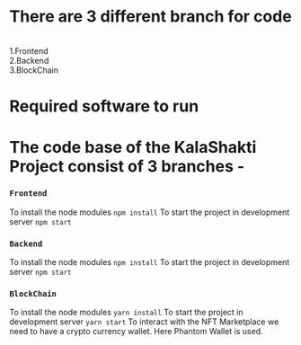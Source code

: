 # There are 3 different branch for code 
 <br>
1.Frontend
 <br>
2.Backend
 <br>
3.BlockChain

# Required software to run 


# The code base of the KalaShakti Project consist of 3 branches -

### `Frontend`

To install the node modules  `npm install`
To start the project in development server `npm start`

### `Backend`

To install the node modules `npm install`
To start the project in development server  `npm start`

### `BlockChain`

To install the node modules  `yarn install`
To start the project in development server  `yarn start`
To interact with the NFT Marketplace we need to have a crypto currency wallet. Here Phantom Wallet is used.

